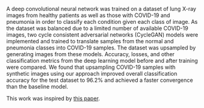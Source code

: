 A deep convolutional neural network was trained on a dataset of lung X-ray images from healthy patients as well as
those with COVID-19 and pneumonia in order to classify each condition given each class of image. As the dataset was balanced
due to a limited number of available COVID-19 images, two cycle consistent adversarial networks (CycleGAN) models were
implemented and trained to translate samples from the normal and pneumonia classes into COVID-19 samples. The dataset was
upsampled by generating images from these models. Accuracy, losses, and other classification metrics from the deep learning
model before and after training were compared. We found that upsampling COVID-19 samples with synthetic images using our
approach improved overall classification accuracy for the test dataset to 96.2% and achieved a faster convergence than the
baseline model.

This work was inspired by [this paper](https://pubmed.ncbi.nlm.nih.gov/32252036/). 
